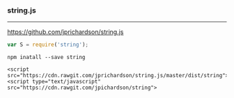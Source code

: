 ### string.js
---
https://github.com/jprichardson/string.js

```js
var S = require('string');

```

```
npm inatall --save string
```

```
<script src="https://cdn.rawgit.com/jprichardson/string.js/master/dist/string">
<script type="text/javascript" src="https://cdn.rawgit.com/jpichardson/string">
```

